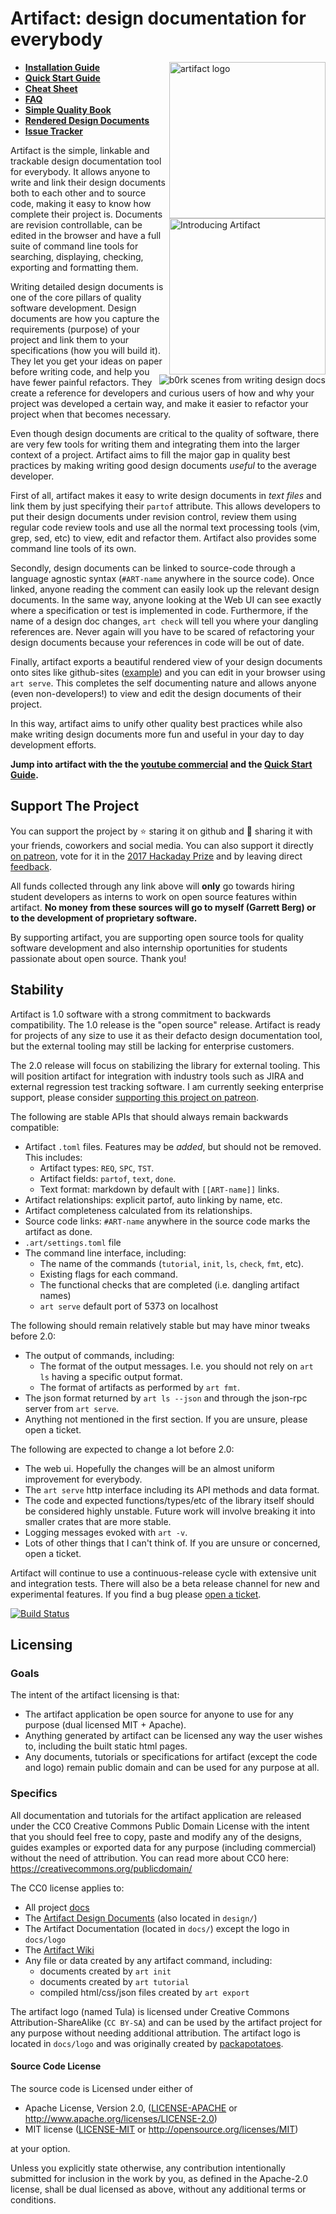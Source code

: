 # Artifact: design documentation for everybody

<img width="250" align="right" alt="artifact logo"
 src="https://github.com/vitiral/artifact/blob/master/docs/logo/logo.png?raw=true">

<a href="https://www.youtube.com/watch?v=kMzxKVkKLlE">
  <img width="250" align="right" alt="Introducing Artifact"
   src="docs/data/artifact-thumb.png">
</a>

- **[Installation Guide](docs/Installation.md)**
- **[Quick Start Guide](docs/QuickStart.md)**
- **[Cheat Sheet](docs/CheatSheet.md)**
- **[FAQ](docs/FAQ.md)**
- **[Simple Quality Book][1]**
- **[Rendered Design Documents][2]**
- **[Issue Tracker][6]**

Artifact is the simple, linkable and trackable design documentation tool for
everybody. It allows anyone to write and link their design documents both to
each other and to source code, making it easy to know how complete their
project is. Documents are revision controllable, can be edited in the browser
and have a full suite of command line tools for searching, displaying,
checking, exporting and formatting them.

<a href="https://twitter.com/b0rk/status/833419052194357248">
  <img align="right" src="docs/data/attribution/b0rk-design-documents.jpg-large"
    alt="b0rk scenes from writing design docs"
  >
</a>

Writing detailed design documents is one of the core pillars of quality software
development. Design documents are how you capture the requirements (purpose) of
your project and link them to your specifications (how you will build it). They
let you get your ideas on paper before writing code, and help you have fewer
painful refactors. They create a reference for developers and curious users of
how and why your project was developed a certain way, and make it easier to
refactor your project when that becomes necessary.

Even though design documents are critical to the quality of software, there
are very few tools for writing them and integrating them into the larger context
of a project. Artifact aims to fill the major gap in quality best practices by
making writing good design documents *useful* to the average developer.

First of all, artifact makes it easy to write design documents in *text files*
and link them by just specifying their `partof` attribute. This allows
developers to put their design documents under revision control, review them
using regular code review tools and use all the normal text processing tools
(vim, grep, sed, etc) to view, edit and refactor them. Artifact also provides
some command line tools of its own.

Secondly, design documents can be linked to source-code through a language
agnostic syntax (`#ART-name` anywhere in the source code). Once linked, anyone
reading the comment can easily look up the relevant design documents. In the
same way, anyone looking at the Web UI can see exactly where a specification or
test is implemented in code. Furthermore, if the name of a design doc changes,
`art check` will tell you where your dangling references are. Never again will
you have to be scared of refactoring your design documents because your
references in code will be out of date.

Finally, artifact exports a beautiful rendered view of your design documents
onto sites like github-sites ([example][2]) and you can edit in your browser
using `art serve`. This completes the self documenting nature and allows
anyone (even non-developers!) to view and edit the design documents of their
project.

In this way, artifact aims to unify other quality best practices while also
make writing design documents more fun and useful in your day to day
development efforts.

**Jump into artifact with the the [youtube commercial][4] and the
[Quick Start Guide](docs/QuickStart.md).**

## Support The Project
You can support the project by :star: staring it on github and
:green_heart: sharing it with your friends, coworkers and social media. You
can also support it directly [on patreon][5], vote for it in the
[2017 Hackaday Prize][7] and by leaving direct [feedback](docs/Feedback.md).

All funds collected through any link above  will **only** go towards hiring
student developers as interns to work on open source features within artifact.
**No money from these sources will go to myself (Garrett Berg) or to the
development of proprietary software.**

By supporting artifact, you are supporting open source tools for quality
software development and also internship oportunities for students passionate
about open source. Thank you!

## Stability
Artifact is 1.0 software with a strong commitment to backwards compatibility.
The 1.0 release is the "open source" release. Artifact is ready for projects of
any size to use it as their defacto design documentation tool, but the external
tooling may still be lacking for enterprise customers.

The 2.0 release will focus on stabilizing the library for external tooling.
This will position artifact for integration with industry tools such as JIRA
and external regression test tracking software. I am currently seeking
enterprise support, please consider [supporting this project on patreon][5].

The following are stable APIs that should always remain backwards compatible:
- Artifact `.toml` files. Features may be *added*, but should not be removed.
  This includes:
  - Artifact types: `REQ`, `SPC`, `TST`.
  - Artifact fields: `partof`, `text`, `done`.
  - Text format: markdown by default with `[[ART-name]]` links.
- Artifact relationships: explicit partof, auto linking by name, etc.
- Artifact completeness calculated from its relationships.
- Source code links: `#ART-name` anywhere in the source code marks
  the artifact as done.
- `.art/settings.toml` file
- The command line interface, including:
  - The name of the commands (`tutorial`, `init`, `ls`, `check`, `fmt`, etc).
  - Existing flags for each command.
  - The functional checks that are completed (i.e. dangling artifact names)
  - `art serve` default port of 5373 on localhost

The following should remain relatively stable but may have minor tweaks
before 2.0:
- The output of commands, including:
  - The format of the output messages. I.e. you should not rely on `art ls`
    having a specific output format.
  - The format of artifacts as performed by `art fmt`.
- The json format returned by `art ls --json` and through the json-rpc
  server from `art serve`.
- Anything not mentioned in the first section. If you are unsure, please
  open a ticket.

The following are expected to change a lot before 2.0:
- The web ui. Hopefully the changes will be an almost uniform improvement for
  everybody.
- The `art serve` http interface including its API methods and data format.
- The code and expected functions/types/etc of the library itself should be
  considered highly unstable. Future work will involve breaking it into smaller
  crates that are more stable.
- Logging messages evoked with `art -v`.
- Lots of other things that I can't think of. If you are unsure or concerned,
  open a ticket.

Artifact will continue to use a continuous-release cycle with extensive unit
and integration tests. There will also be a beta release channel for new and
experimental features. If you find a bug please [open a ticket][6].

[![Build Status](https://travis-ci.org/vitiral/artifact.svg?branch=master)](https://travis-ci.org/vitiral/artifact)

## Licensing

### Goals
The intent of the artifact licensing is that:
- The artifact application be open source for anyone to use for any
  purpose (dual licensed MIT + Apache).
- Anything generated by artifact can be licensed any way the user wishes
  to, including the built static html pages.
- Any documents, tutorials or specifications for artifact (except the code
  and logo) remain public domain and can be used for any purpose at all.

### Specifics
All documentation and tutorials for the artifact application are released under
the CC0 Creative Commons Public Domain License with the intent that you should
feel free to copy, paste and modify any of the designs, guides examples or
exported data for any purpose (including commercial) without the need of
attribution. You can read more about CC0 here:
https://creativecommons.org/publicdomain/

The CC0 license applies to:
- All project [docs](docs)
- The [Artifact Design Documents](http://vitiral.github.io/artifact/#artifacts/REQ-1)
    (also located in `design/`)
- The Artifact Documentation (located in `docs/`) except the logo in `docs/logo`
- The [Artifact Wiki](https://github.com/vitiral/artifact/wiki)
- Any file or data created by any artifact command, including:
    - documents created by `art init`
    - documents created by `art tutorial`
    - compiled html/css/json files created by `art export`

The artifact logo (named Tula) is licensed under Creative Commons
Attribution-ShareAlike (`CC BY-SA`) and can be used by the artifact project for
any purpose without needing additional attribution. The artifact logo is located
in `docs/logo` and was originally created by
[packapotatoes](https://github.com/packapotatoes).

#### Source Code License

The source code is Licensed under either of

* Apache License, Version 2.0, ([LICENSE-APACHE](LICENSE-APACHE) or
  http://www.apache.org/licenses/LICENSE-2.0)
* MIT license ([LICENSE-MIT](LICENSE-MIT) or
  http://opensource.org/licenses/MIT)

at your option.

Unless you explicitly state otherwise, any contribution intentionally submitted
for inclusion in the work by you, as defined in the Apache-2.0 license, shall
be dual licensed as above, without any additional terms or conditions.


[1]: https://vitiral.gitbooks.io/simple-quality/content/
[2]: http://vitiral.github.io/artifact/#artifacts/REQ-1
[3]: https://github.com/vitiral/artifact/wiki/Exporting-Html
[4]: https://www.youtube.com/watch?v=kMzxKVkKLlE
[5]: https://www.patreon.com/user?u=7618979
[6]: http://github.com/vitiral/artifact/issues
[7]: https://hackaday.io/project/27132-artifact
